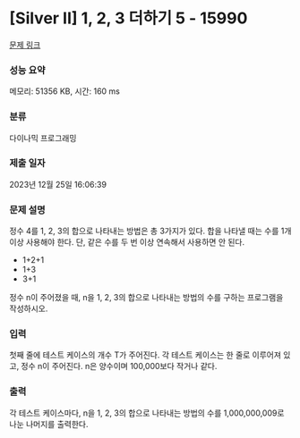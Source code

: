 # [Silver II] 1, 2, 3 더하기 5 - 15990 

[문제 링크](https://www.acmicpc.net/problem/15990) 

### 성능 요약

메모리: 51356 KB, 시간: 160 ms

### 분류

다이나믹 프로그래밍

### 제출 일자

2023년 12월 25일 16:06:39

### 문제 설명

<p>정수 4를 1, 2, 3의 합으로 나타내는 방법은 총 3가지가 있다. 합을 나타낼 때는 수를 1개 이상 사용해야 한다. 단, 같은 수를 두 번 이상 연속해서 사용하면 안 된다.</p>

<ul>
	<li>1+2+1</li>
	<li>1+3</li>
	<li>3+1</li>
</ul>

<p>정수 n이 주어졌을 때, n을 1, 2, 3의 합으로 나타내는 방법의 수를 구하는 프로그램을 작성하시오.</p>

### 입력 

 <p>첫째 줄에 테스트 케이스의 개수 T가 주어진다. 각 테스트 케이스는 한 줄로 이루어져 있고, 정수 n이 주어진다. n은 양수이며 100,000보다 작거나 같다.</p>

### 출력 

 <p>각 테스트 케이스마다, n을 1, 2, 3의 합으로 나타내는 방법의 수를 1,000,000,009로 나눈 나머지를 출력한다.</p>

